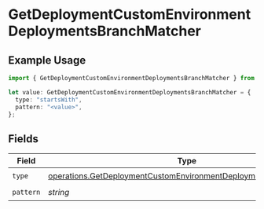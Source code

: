 # GetDeploymentCustomEnvironmentDeploymentsBranchMatcher

## Example Usage

```typescript
import { GetDeploymentCustomEnvironmentDeploymentsBranchMatcher } from "@vercel/sdk/models/operations/getdeployment.js";

let value: GetDeploymentCustomEnvironmentDeploymentsBranchMatcher = {
  type: "startsWith",
  pattern: "<value>",
};
```

## Fields

| Field                                                                                                                                                | Type                                                                                                                                                 | Required                                                                                                                                             | Description                                                                                                                                          |
| ---------------------------------------------------------------------------------------------------------------------------------------------------- | ---------------------------------------------------------------------------------------------------------------------------------------------------- | ---------------------------------------------------------------------------------------------------------------------------------------------------- | ---------------------------------------------------------------------------------------------------------------------------------------------------- |
| `type`                                                                                                                                               | [operations.GetDeploymentCustomEnvironmentDeploymentsResponseType](../../models/operations/getdeploymentcustomenvironmentdeploymentsresponsetype.md) | :heavy_check_mark:                                                                                                                                   | N/A                                                                                                                                                  |
| `pattern`                                                                                                                                            | *string*                                                                                                                                             | :heavy_check_mark:                                                                                                                                   | N/A                                                                                                                                                  |